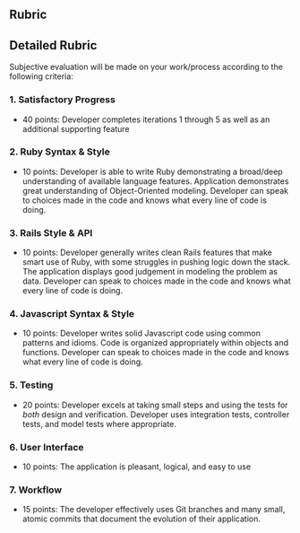 ## Rubric

## Detailed Rubric

Subjective evaluation will be made on your work/process according to the following criteria:

### 1. Satisfactory Progress

* 40 points: Developer completes iterations 1 through 5 as well as an additional supporting feature

### 2. Ruby Syntax & Style

* 10 points: Developer is able to write Ruby demonstrating a broad/deep understanding of available language features. Application demonstrates great understanding of Object-Oriented modeling. Developer can speak to choices made in the code and knows what every line of code is doing.

### 3. Rails Style & API

* 10 points: Developer generally writes clean Rails features that make smart use of Ruby, with some struggles in pushing logic down the stack. The application displays good judgement in modeling the problem as data. Developer can speak to choices made in the code and knows what every line of code is doing.


### 4. Javascript Syntax & Style

* 10 points: Developer writes solid Javascript code using common patterns and idioms. Code is organized appropriately within objects and functions. Developer can speak to choices made in the code and knows what every line of code is doing.

### 5. Testing

* 20 points: Developer excels at taking small steps and using the tests for *both* design and verification. Developer uses integration tests, controller tests, and model tests where appropriate.

### 6. User Interface

* 10 points: The application is pleasant, logical, and easy to use

### 7. Workflow

* 15 points: The developer effectively uses Git branches and many small, atomic commits that document the evolution of their application.

